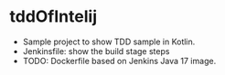 # tddOfIntelij
- Sample project to show TDD sample in Kotlin.
- Jenkinsfile: show the build stage steps
- TODO: Dockerfile based on Jenkins Java 17 image.